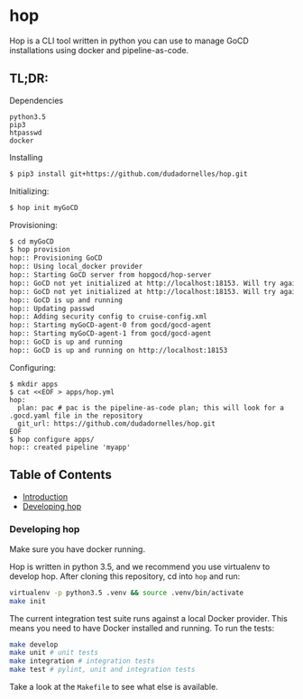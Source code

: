 # hop

Hop is a CLI tool written in python you can use to manage GoCD installations using docker and pipeline-as-code.

## TL;DR:
Dependencies
```
python3.5
pip3
htpasswd
docker
```

Installing
```bash
$ pip3 install git+https://github.com/dudadornelles/hop.git
```
Initializing:
```bash
$ hop init myGoCD
```
Provisioning:
```bash
$ cd myGoCD
$ hop provision
hop:: Provisioning GoCD
hop:: Using local_docker provider
hop:: Starting GoCD server from hopgocd/hop-server
hop:: GoCD not yet initialized at http://localhost:18153. Will try again in 15 secs
hop:: GoCD not yet initialized at http://localhost:18153. Will try again in 15 secs
hop:: GoCD is up and running
hop:: Updating passwd
hop:: Adding security config to cruise-config.xml
hop:: Starting myGoCD-agent-0 from gocd/gocd-agent
hop:: Starting myGoCD-agent-1 from gocd/gocd-agent
hop:: GoCD is up and running
hop:: GoCD is up and running on http://localhost:18153
```
Configuring:
```
$ mkdir apps
$ cat <<EOF > apps/hop.yml
hop:
  plan: pac # pac is the pipeline-as-code plan; this will look for a .gocd.yaml file in the repository 
  git_url: https://github.com/dudadornelles/hop.git
EOF
$ hop configure apps/
hop:: created pipeline 'myapp'
```

## Table of Contents

* [Introduction](docs/Introduction.md)
* [Developing hop](#dev_hop)

### <a name="dev_hop"></a>Developing hop
Make sure you have docker running.

Hop is written in python 3.5, and we recommend you use virtualenv to develop hop. After cloning this repository, cd into `hop` and run:

```bash
virtualenv -p python3.5 .venv && source .venv/bin/activate
make init
```

The current integration test suite runs against a local Docker provider. This means you need to have Docker installed and running.
To run the tests:
```bash
make develop
make unit # unit tests
make integration # integration tests
make test # pylint, unit and integration tests
```

Take a look at the `Makefile` to see what else is available.

